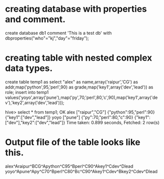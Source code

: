 # creating database with properties and comment.
create database db1
comment 'This is a test db'
with dbproperties("who"="kj","day"="friday");

# creating table with nested complex data types.
create table temp1 as select "alex" as name,array('raipur','CG') as addr,map('python',95,'perl',90) as grade,map('key1',array('dev','lead')) as role;
insert into temp1 values('yoyo',array('pune'),map('py',70,'perl',80,'c',90),map('key1',array('dev'),'key2',array('dev','lead')));

hive> select * from temp1;
OK
alex    ["raipur","CG"] {"python":95,"perl":90} {"key1":["dev","lead"]}
yoyo    ["pune"]        {"py":70,"perl":80,"c":90}   {"key1":["dev"],"key2":["dev","lead"]}
Time taken: 0.899 seconds, Fetched: 2 row(s)

# Output file of the table looks like this.
alex^Araipur^BCG^Apython^C95^Bperl^C90^Akey1^Cdev^Dlead
yoyo^Apune^Apy^C70^Bperl^C80^Bc^C90^Akey1^Cdev^Bkey2^Cdev^Dlead
